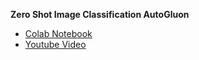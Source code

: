 **Zero Shot Image Classification AutoGluon**
- [Colab Notebook](https://colab.research.google.com/drive/1fEtlw_HRTtBWWsXBz0qcIGZVx7V-l8hM#scrollTo=7842907c)
- [Youtube Video](https://youtu.be/c-Nq9y-yO5s)
